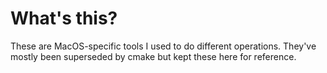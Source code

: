 # What's this?
These are MacOS-specific tools I used to do different operations. They've mostly been superseded by cmake but kept these here for reference.